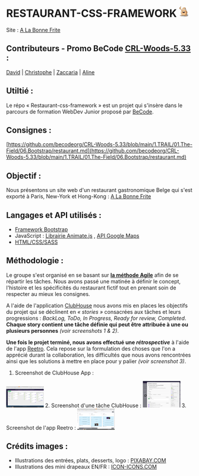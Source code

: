 # RESTAURANT-CSS-FRAMEWORK <img src="/assets/img/ico_Patate.png" alt="Logo" width="5%"/>
   Site : [A La Bonne Frite](https://alinebsr.github.io/restaurant-css-framework-bis/index.html)
## Contributeurs - Promo BeCode [CRL-Woods-5.33](https://github.com/becodeorg/CRL-Woods-5.33) :
[David](https://github.com/SalukiMakingCode) | [Christophe](https://github.com/Christophe28) | [Zaccaria](https://github.com/tbzaccaria) | [Aline](https://github.com/AlineBsr)

##  Utiltié :  
Le répo « Restaurant-css-framework » est un projet qui s'insère dans le parcours de formation WebDev Junior proposé par [BeCode](https://becode.org/). 

## Consignes :
[https://github.com/becodeorg/CRL-Woods-5.33/blob/main/1.TRAIL/01.The-Field/06.Bootstrap/restaurant.md](https://github.com/becodeorg/CRL-Woods-5.33/blob/main/1.TRAIL/01.The-Field/06.Bootstrap/restaurant.md)

## Objectif :
Nous présentons un site web d'un restaurant gastronomique Belge qui s'est exporté à Paris, New-York et Hong-Kong : [A La Bonne Frite](https://alinebsr.github.io/restaurant-css-framework-bis/index.html)

## Langages et API utilisés :
- [Framework Bootstrap](https://getbootstrap.com/docs/4.3/getting-started/introduction/)
- JavaScript : [Librairie Animate.js](https://animate.style/) , [API Google Maps](https://developers.google.com/maps/documentation/javascript/overview)
- [HTML/CSS/SASS](https://www.w3.org/standards/webdesign/htmlcss.html)

## Méthodologie : 
Le groupe s'est organisé en se basant sur **[la méthode Agile](https://fr.wikipedia.org/wiki/M%C3%A9thode_agile)** afin de se répartir les tâches.
Nous avons passé une matinée à définir le concept, l'histoire et les spécificités du restaurant fictif tout en prenant soin de respecter au mieux les consignes.

  A l'aide de l'application [ClubHouse](https://shortcut.com/) nous avons mis en places les objectifs du projet qui se déclinent en *« stories »* consacrées aux tâches et leurs progressions : *BackLog, ToDo, In Progress, Ready for review, Completed*. 
  **Chaque story contient une tâche définie qui peut être attribuée à une ou plusieurs personnes** *(voir screenshots 1 & 2)*.
  
  **Une fois le projet terminé, nous avons effectué une _rétrospective_** à l'aide de l'app [Reetro](https://www.reetro.io/index.html). Cela repose sur la formulation des choses que l'on a apprécié durant la collaboration, les difficultés  que nous avons rencontrées  ainsi que les solutions à mettre en place pour y palier *(voir screenshot 3)*.
 
1. Screenshot de ClubHouse App :
  <img src="/assets/img/ClubHouse.png" width=20% height=20% alt="Screenshot de ClubHouse App"/>
2. Screenshot d'une tâche ClubHouse :   
  <img src="/assets/img/ClubHouseTask.png" width=20% height=20% alt="Screenshot d'une tâche ClubHouse"/>
3. Screenshot de l'app Reetro :  
  <img src="/assets/img/retro.png" width=20% height=20% alt="Screenshot de l'app Reetro"/>  


## Crédits images :

- Illustrations des entrées, plats, desserts, logo : [PIXABAY.COM](https://pixabay.com/fr/)
- Illustrations des mini drapeaux EN/FR : [ICON-ICONS.COM](https://icon-icons.com/)

